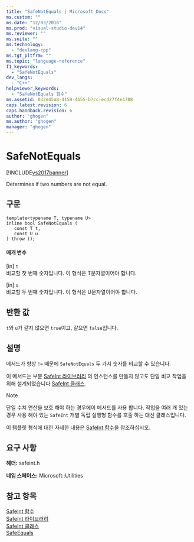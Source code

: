 ```yaml
---
title: "SafeNotEquals | Microsoft Docs"
ms.custom: ""
ms.date: "12/03/2016"
ms.prod: "visual-studio-dev14"
ms.reviewer: ""
ms.suite: ""
ms.technology: 
  - "devlang-cpp"
ms.tgt_pltfrm: ""
ms.topic: "language-reference"
f1_keywords: 
  - "SafeNotEquals"
dev_langs: 
  - "C++"
helpviewer_keywords: 
  - "SafeNotEquals 함수"
ms.assetid: 032e45a8-4159-4b55-b7cc-ecd27f4e4788
caps.latest.revision: 6
caps.handback.revision: 6
author: "ghogen"
ms.author: "ghogen"
manager: "ghogen"
---
```

# SafeNotEquals
[!INCLUDE[vs2017banner](../assembler/inline/includes/vs2017banner.md)]

Determines if two numbers are not equal.  
  
## 구문  
  
```  
template<typename T, typename U>  
inline bool SafeNotEquals (  
   const T t,  
   const U u  
) throw ();  
```  
  
#### 매개 변수  
 \[in\] `t`  
 비교할 첫 번째 숫자입니다.  이 형식은 T문자열이어야 합니다.  
  
 \[in\] `u`  
 비교할 두 번째 숫자입니다.  이 형식은 U문자열이어야 합니다.  
  
## 반환 값  
 `t`와 `u`가 같지 않으면 `true`이고, 같으면 `false`입니다.  
  
## 설명  
 메서드가 향상  `!=`  때문에  `SafeNotEquals`  두 가지 숫자를 비교할 수 있습니다.  
  
 이 메서드는 부분 [SafeInt 라이브러리](../windows/safeint-library.md) 의 인스턴스를 만들지 않고도 단일 비교 작업을 위해 설계되었습니다 [SafeInt 클래스](../windows/safeint-class.md).  
  
> [!NOTE]
>  단일 수치 연산을 보호 해야 하는 경우에이 메서드를 사용 합니다.  작업을 여러 개 있는 경우 사용 해야 있는  `SafeInt`  개별 독립 실행형 함수를 호출 하는 대신 클래스입니다.  
  
 이 템플릿 형식에 대한 자세한 내용은 [SafeInt 함수](../windows/safeint-functions.md)을 참조하십시오.  
  
## 요구 사항  
 **헤더:** safeint.h  
  
 **네임 스페이스:** Microsoft::Utilities  
  
## 참고 항목  
 [SafeInt 함수](../windows/safeint-functions.md)   
 [SafeInt 라이브러리](../windows/safeint-library.md)   
 [SafeInt 클래스](../windows/safeint-class.md)   
 [SafeEquals](../windows/safeequals.md)
